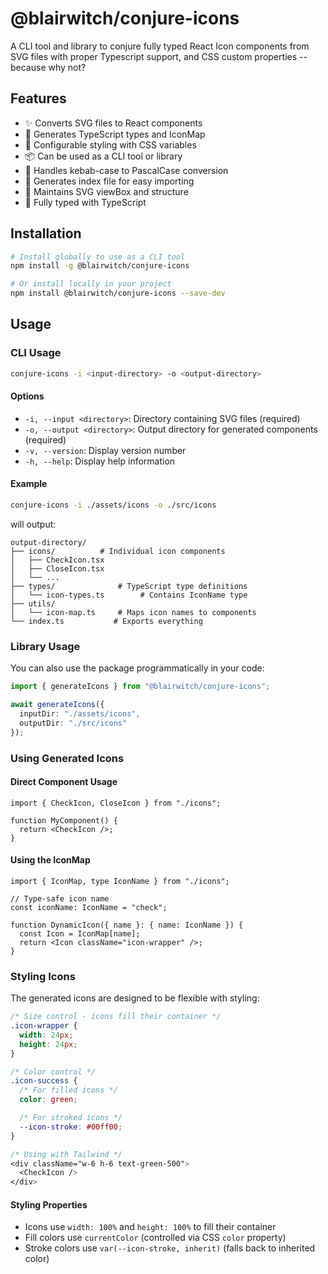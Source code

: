 # @blairwitch/conjure-icons

A CLI tool and library to conjure fully typed React Icon components from SVG files with proper Typescript support, and CSS custom properties --because why not?

## Features

- ✨ Converts SVG files to React components
- 🎯 Generates TypeScript types and IconMap
- 🎨 Configurable styling with CSS variables
- 📦 Can be used as a CLI tool or library
- 🔄 Handles kebab-case to PascalCase conversion
- 🎁 Generates index file for easy importing
- 💪 Maintains SVG viewBox and structure
- 🔧 Fully typed with TypeScript

## Installation

```bash
# Install globally to use as a CLI tool
npm install -g @blairwitch/conjure-icons

# Or install locally in your project
npm install @blairwitch/conjure-icons --save-dev
```

## Usage

### CLI Usage

```bash
conjure-icons -i <input-directory> -o <output-directory>
```

#### Options

- `-i, --input <directory>`: Directory containing SVG files (required)
- `-o, --output <directory>`: Output directory for generated components (required)
- `-v, --version`: Display version number
- `-h, --help`: Display help information

#### Example

```bash
conjure-icons -i ./assets/icons -o ./src/icons
```

will output:

```
output-directory/
├── icons/          # Individual icon components
│   ├── CheckIcon.tsx
│   ├── CloseIcon.tsx
│   └── ...
├── types/              # TypeScript type definitions
│   └── icon-types.ts        # Contains IconName type
├── utils/
│   └── icon-map.ts     # Maps icon names to components
└── index.ts           # Exports everything
```

### Library Usage

You can also use the package programmatically in your code:

```typescript
import { generateIcons } from "@blairwitch/conjure-icons";

await generateIcons({
  inputDir: "./assets/icons",
  outputDir: "./src/icons"
});
```

### Using Generated Icons

#### Direct Component Usage

```tsx
import { CheckIcon, CloseIcon } from "./icons";

function MyComponent() {
  return <CheckIcon />;
}
```

#### Using the IconMap

```tsx
import { IconMap, type IconName } from "./icons";

// Type-safe icon name
const iconName: IconName = "check";

function DynamicIcon({ name }: { name: IconName }) {
  const Icon = IconMap[name];
  return <Icon className="icon-wrapper" />;
}
```

### Styling Icons

The generated icons are designed to be flexible with styling:

```css
/* Size control - icons fill their container */
.icon-wrapper {
  width: 24px;
  height: 24px;
}

/* Color control */
.icon-success {
  /* For filled icons */
  color: green;

  /* For stroked icons */
  --icon-stroke: #00ff00;
}

/* Using with Tailwind */
<div className="w-6 h-6 text-green-500">
  <CheckIcon />
</div>
```

#### Styling Properties

- Icons use `width: 100%` and `height: 100%` to fill their container
- Fill colors use `currentColor` (controlled via CSS `color` property)
- Stroke colors use `var(--icon-stroke, inherit)` (falls back to inherited color)
